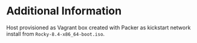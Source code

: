# Additional Information

Host provisioned as Vagrant box created with Packer as kickstart network install from
`Rocky-8.4-x86_64-boot.iso`.
